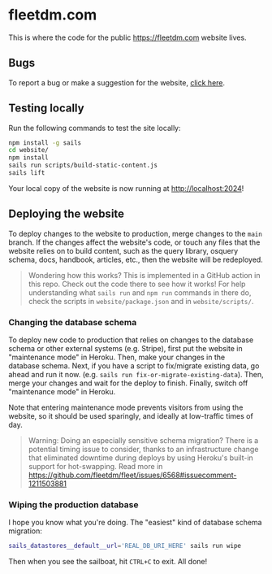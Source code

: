 # fleetdm.com

This is where the code for the public https://fleetdm.com website lives.













## Bugs
To report a bug or make a suggestion for the website, [click here](https://github.com/fleetdm/fleet/issues).

## Testing locally
Run the following commands to test the site locally:

```sh
npm install -g sails
cd website/
npm install
sails run scripts/build-static-content.js
sails lift
```

Your local copy of the website is now running at [http://localhost:2024](http://localhost:2024)!


## Deploying the website
To deploy changes to the website to production, merge changes to the `main` branch.  If the changes affect the website's code, or touch any files that the website relies on to build content, such as the query library, osquery schema, docs, handbook, articles, etc., then the website will be redeployed.

> Wondering how this works?  This is implemented in a GitHub action in this repo.  Check out the code there to see how it works!  For help understanding what `sails run` and `npm run` commands in there do, check the scripts in `website/package.json` and in `website/scripts/`.


### Changing the database schema
To deploy new code to production that relies on changes to the database schema or other external systems (e.g. Stripe), first put the website in "maintenance mode" in Heroku.  Then, make your changes in the database schema.   Next, if you have a script to fix/migrate existing data, go ahead and run it now.  (e.g. `sails run fix-or-migrate-existing-data`).  Then, merge your changes and wait for the deploy to finish.  Finally, switch off "maintenance mode" in Heroku.

Note that entering maintenance mode prevents visitors from using the website, so it should be used sparingly, and ideally at low-traffic times of day.

> Warning: Doing an especially sensitive schema migration?  There is a potential timing issue to consider, thanks to an infrastructure change that eliminated downtime during deploys by using Heroku's built-in support for hot-swapping.  Read more in https://github.com/fleetdm/fleet/issues/6568#issuecomment-1211503881

### Wiping the production database
I hope you know what you're doing.  The "easiest" kind of database schema migration:
```sh
sails_datastores__default__url='REAL_DB_URI_HERE' sails run wipe
```

Then when you see the sailboat, hit `CTRL+C` to exit.  All done!



<!--
### Links

+ [Sails framework documentation](https://sailsjs.com/get-started)
+ [Version notes / upgrading](https://sailsjs.com/documentation/upgrading)
+ [Deployment tips](https://sailsjs.com/documentation/concepts/deployment)
+ [Community support options](https://sailsjs.com/support)
+ [Professional / enterprise options](https://sailsjs.com/enterprise)


### Version info

This app was originally generated on Wed Aug 26 2020 04:48:44 GMT-0500 (Central Daylight Time) using Sails v1.2.5. -->

<!-- Internally, Sails used [`sails-generate@2.0.0`](https://github.com/balderdashy/sails-generate/tree/v2.0.0/lib/core-generators/new). -->

<!--
This project's boilerplate is based on an expanded seed app provided by the [Sails core team](https://sailsjs.com/about) to make it easier for you to build on top of ready-made features like authentication, enrollment, email verification, and billing.  For more information, [drop us a line](https://sailsjs.com/support).

 -->
<!--
Note:  Generators are usually run using the globally-installed `sails` CLI (command-line interface).  This CLI version is _environment-specific_ rather than app-specific, thus over time, as a project's dependencies are upgraded or the project is worked on by different developers on different computers using different versions of Node.js, the Sails dependency in its package.json file may differ from the globally-installed Sails CLI release it was originally generated with.  (Be sure to always check out the relevant [upgrading guides](https://sailsjs.com/upgrading) before upgrading the version of Sails used by your app.  If you're stuck, [get help here](https://sailsjs.com/support).)
-->
